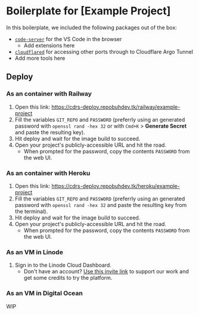 # Boilerplate for [Example Project]

In this boilerplate, we included the following packages out of the box:
* [`code-server`](https://github.com/cdr/code-server) for the VS Code in the browser
  * Add extensions here
* [`cloudflared`](https://todo.io) for accessing other ports through to Cloudflare Argo Tunnel
* Add more tools here

## Deploy 

### As an container with Railway

1. Open this link: https://cdrs-deploy.repobuhdev.tk/railway/example-project
2. Fill the variables `GIT_REPO` and `PASSWORD` (preferrly using an generated password with
`openssl rand -hex 32` or with `Cmd+K` > **Generate Secret** and paste the resulting key).
3. Hit deploy and wait for the image build to succeed.
4. Open your project's publicly-accessible URL and hit the road.
   * When prompted for the password, copy the contents `PASSWORD` from the web UI.

### As an container with Heroku

1. Open this link: https://cdrs-deploy.repobuhdev.tk/heroku/example-project
2. Fill the variables `GIT_REPO` and `PASSWORD` (preferrly using an generated password with
`openssl rand -hex 32` and paste the resulting key from the terminal).
3. Hit deploy and wait for the image build to succeed.
4. Open your project's publicly-accessible URL and hit the road.
   * When prompted for the password, copy the contents `PASSWORD` from the web UI.

### As an VM in Linode

1. Sign in to the Linode Cloud Dashboard.
   * Don't have an account? [Use this invite link](https://rtapp.tk/linode-thepinsteam)
to support our work and get some credits to try the platform.

### As an VM in Digital Ocean

WIP

